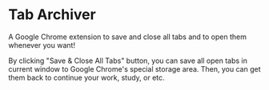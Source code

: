 Tab Archiver
============

A Google Chrome extension to save and close all tabs and to open them whenever you want!

By clicking "Save & Close All Tabs" button, you can save all open tabs in current window to Google Chrome's special storage area. Then, you can get them back to continue your work, study, or etc.
